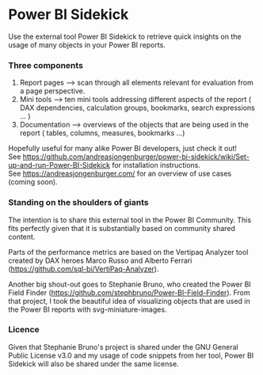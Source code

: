 # Power BI Sidekick
Use the external tool Power BI Sidekick to retrieve quick insights on the usage of many objects in your Power BI reports.

### Three components
1. Report pages --> scan through all elements relevant for evaluation from a page perspective.
2. Mini tools --> ten mini tools addressing different aspects of the report ( DAX dependencies, calculation groups, bookmarks, search expressions ... )
3. Documentation --> overviews of the objects that are being used in the report ( tables, columns, measures, bookmarks ...)

Hopefully useful for many alike Power BI developers, just check it out!  
See https://github.com/andreasjongenburger/power-bi-sidekick/wiki/Set-up-and-run-Power-BI-Sidekick for installation instructions.  
See https://andreasjongenburger.com/ for an overview of use cases (coming soon).

### Standing on the shoulders of giants

The intention is to share this external tool in the Power BI Community. This fits perfectly given that it is substantially based on community shared content.

Parts of the performance metrics are based on the Vertipaq Analyzer tool created by DAX heroes Marco Russo and Alberto Ferrari (https://github.com/sql-bi/VertiPaq-Analyzer).

Another big shout-out goes to Stephanie Bruno, who created the Power BI Field Finder (https://github.com/stephbruno/Power-BI-Field-Finder). From that project, I took the beautiful idea of visualizing objects that are used in the Power BI reports with svg-miniature-images.

### Licence

Given that Stephanie Bruno's project is shared under the GNU General Public License v3.0 and my usage of code snippets from her tool, Power BI Sidekick will also be shared under the same license.
